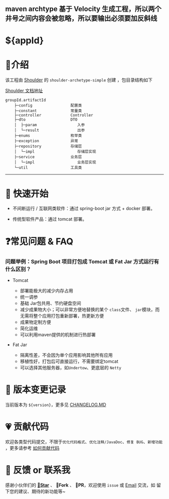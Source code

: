 ## maven archtype 基于 Velocity 生成工程，所以两个井号之间内容会被忽略，所以要输出必须要加反斜线
# ${appId}

# 📖介绍
该工程由 [Shoulder](https://github.com/ChinaLym/shoulder-framework) 的 `shoulder-archetype-simple` 创建 ，包目录结构如下

[Shoulder 文档地址](https://shoulder.itlym.cn/shoulder.html)

```
groupId.artifactId
    ├─config                 配置类
    ├─constant               常量类
    ├─controller             Controller
    ├─dto                    DTO
    │  ├─param                  入参
    │  └─result                 出参
    ├─enums                  枚举类
    ├─exception              异常
    ├─repository             存储层
    │  └─impl                   存储层实现
    ├─service                业务层
    │  └─impl                   业务层实现
    └─util                   工具类
```

---

# 🚀 快速开始

* 不间断运行 / 互联网类软件：通过 spring-boot jar 方式 + docker 部署。

* 传统型软件产品：通过 tomcat 部署。

# ❓常见问题 & FAQ

### 问题举例：Spring Boot 项目打包成 Tomcat 或 Fat Jar 方式运行有什么区别？

* Tomcat
    * 部署能极大的减少内存占用
    * 统一调参
    * 基础 Jar包共用、节约硬盘空间
    * 减少成果物大小；可以非常方便地替换的某个 `class`文件、 `jar`模块，而无需将整个应用打包重新部署，热更新方便
    * 成果物定制方便
    * 简化运维
    * 可以利用maven提供的机制进行热部署

* Fat Jar
    * 隔离性差，不会因为单个应用影响其他所有应用
    * 移植性好，打包后可直接运行，不需要绑定tomcat
    * 可以选择其他服务器，如`Undertow`、更底层的 `Netty`

# 📒 版本变更记录

当前版本为 `${version}`，更多见 [CHANGELOG.MD](CHANGELOG.MD)

# 💗 贡献代码

欢迎各类型代码提交，不限于`优化代码格式`、`优化注释/JavaDoc`、`修复 BUG`、`新增功能`
，更多请参考 [如何贡献代码](CONTRIBUTING.MD)

# 📩 反馈 or 联系我

感谢小伙伴们的 **[🌟Star](https://gitee.com/ChinaLym/shoulder-framework/star)** 、 **🍴Fork** 、 **🏁PR**，欢迎使用 `issue`
或 [Email](mailto:yourEmail@yourEmail.com) 交流，如 留下您的建议、期待的新功能等~
